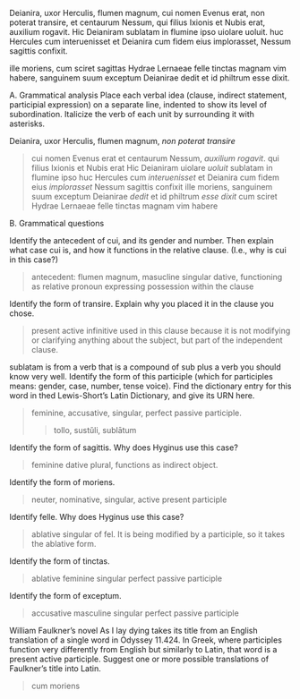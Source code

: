 Deianira, uxor Herculis, flumen magnum, cui nomen Evenus erat, non poterat transire, et centaurum Nessum, qui filius Ixionis et Nubis erat, auxilium rogavit. Hic Deianiram sublatam in flumine ipso uiolare uoluit. huc Hercules cum interuenisset et Deianira cum fidem eius implorasset, Nessum sagittis confixit.

ille moriens, cum sciret sagittas Hydrae Lernaeae felle tinctas magnam vim habere, sanguinem suum exceptum Deianirae dedit et id philtrum esse dixit.

A. Grammatical analysis
Place each verbal idea (clause, indirect statement, participial expression) on a separate line, indented to show its level of subordination. Italicize the verb of each unit by surrounding it with asterisks.

Deianira, uxor Herculis, flumen magnum, *non poterat transire*
> cui nomen Evenus erat
et centaurum Nessum, *auxilium rogavit*.
>qui filius Ixionis et Nubis erat
Hic Deianiram uiolare *uoluit*
>sublatam in flumine ipso
huc Hercules cum *interuenisset* et Deianira cum fidem eius *implorasset*
>Nessum sagittis confixit
ille moriens, sanguinem suum exceptum Deianirae *dedit* et id philtrum *esse dixit*
> cum sciret Hydrae Lernaeae felle tinctas magnam vim habere

B. Grammatical questions

Identify the antecedent of cui, and its gender and number. Then explain what case cui is, and how it functions in the relative clause. (I.e., why is cui in this case?)
> antecedent: flumen magnum, masucline singular
> dative, functioning as relative pronoun expressing possession within the clause

Identify the form of transire. Explain why you placed it in the clause you chose.
> present active infinitive
> used in this clause because it is not modifying or clarifying anything about the subject, but part of the independent clause.

sublatam is from a verb that is a compound of sub plus a verb you should know very well. Identify the form of this participle (which for participles means: gender, case, number, tense voice). Find the dictionary entry for this word in thed Lewis-Short’s Latin Dictionary, and give its URN here.
> feminine, accusative, singular, perfect passive participle.
> >tollo, sustŭli, sublātum

Identify the form of sagittis. Why does Hyginus use this case?
> feminine dative plural, functions as indirect object.

Identify the form of moriens.
> neuter, nominative, singular, active present participle

Identify felle. Why does Hyginus use this case?
> ablative singular of fel. It is being modified by a participle, so it takes the ablative form.

Identify the form of tinctas.
> ablative feminine singular perfect passive participle

Identify the form of exceptum.
> accusative masculine singular perfect passive participle

William Faulkner’s novel As I lay dying takes its title from an English translation of a single word in Odyssey 11.424. In Greek, where participles function very differently from English but similarly to Latin, that word is a present active participle. Suggest one or more possible translations of Faulkner’s title into Latin.
> cum moriens
